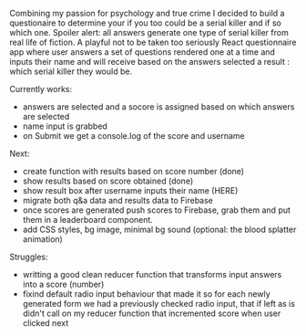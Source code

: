 Combining my passion for psychology and true crime I decided to build a questionaire to determine your if you too could be a serial killer and if so which one. Spoiler alert: all answers generate one type of serial killer from real life of fiction. A playful not to be taken too seriously React questionnaire app where user answers a set of questions rendered one at a time and inputs their name and will receive based on the answers selected a result : which serial killer they would be.

Currently works:

- answers are selected and a socore is assigned based on which answers are selected
- name input is grabbed
- on Submit we get a console.log of the score and username

Next:

- create function with results based on score number (done)
- show results based on score obtained (done)
- show result box after username inputs their name (HERE)
- migrate both q&a data and results data to Firebase
- once scores are generated push scores to Firebase, grab them and put them in a leaderboard component.
- add CSS styles, bg image, minimal bg sound (optional: the blood splatter animation)

Struggles:

- writting a good clean reducer function that transforms input answers into a score (number)
- fixind default radio input behaviour that made it so for each newly generated form we had a previously checked radio input, that if left as is didn't call on my reducer function that incremented score when user clicked next

